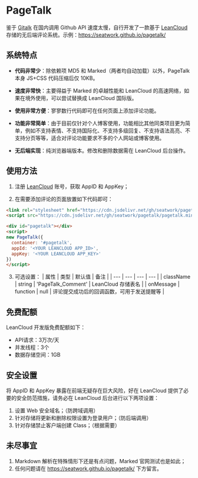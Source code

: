 # PageTalk
鉴于 [Gitalk](https://gitalk.github.io/) 在国内调用 Github API 速度太慢，自行开发了一款基于 [LeanCloud](https://leancloud.cn/) 存储的无后端评论系统。示例：https://seatwork.github.io/pagetalk/

## 系统特点

- **代码非常少**：除依赖项 MD5 和 Marked（两者均自动加载）以外，PageTalk 本身 JS+CSS 代码压缩后仅 10KB。

- **速度非常快**：主要得益于 Marked 的卓越性能和 LeanCloud 的高速网络，如果在境外使用，可以尝试替换成 LeanCloud 国际版。

- **使用非常方便**：寥寥数行代码即可在任何页面上添加评论功能。

- **功能非常简单**：由于目前仅针对个人博客使用，功能相比其他同类项目更为简单，例如不支持表情、不支持国际化、不支持多级回复、不支持语法高亮、不支持分页等等，适合对评论功能要求不多的个人网站或博客使用。

- **无后端实现**：纯浏览器端版本。修改和删除数据需在 LeanCloud 后台操作。

## 使用方法

1. 注册 [LeanCloud](https://leancloud.cn/) 账号，获取 AppID 和 AppKey；

2. 在需要添加评论的页面放置如下代码即可：
```html
<link rel="stylesheet" href="https://cdn.jsdelivr.net/gh/seatwork/pagetalk/pagetalk.min.css"/>
<script src="https://cdn.jsdelivr.net/gh/seatwork/pagetalk/pagetalk.min.js"></script>

<div id="pagetalk"></div>
<script>
new PageTalk({
  container: '#pagetalk',
  appId: '<YOUR LEANCLOUD APP_ID>',
  appKey: '<YOUR LEANCLOUD APP_KEY>'
})
</script>
```

3. 可选设置：
| 属性 | 类型 | 默认值 | 备注 |
| --- | --- | --- | --- |
| className | string | 'PageTalk_Comment' | LeanCloud 存储表名 |
| onMessage | function | null | 评论提交成功后的回调函数，可用于发送提醒等 |

## 免费配额

LeanCloud 开发版免费配额如下：
- API请求：3万次/天 
- 并发线程：3个
- 数据存储空间：1GB

## 安全设置

将 AppID 和 AppKey 暴露在前端无疑存在巨大风险，好在 LeanCloud 提供了必要的安全防范措施，请务必在 LeanCloud 后台进行以下两项设置：
1. 设置 Web 安全域名；（防跨域调用）
2. 针对存储将更新和删除权限设置为登录用户；（防后端调用）
3. 针对存储禁止客户端创建 Class；（根据需要）

## 未尽事宜

1. Markdown 解析在特殊情形下还是有点问题，Marked 官网测试也是如此；
2. 任何问题请在 https://seatwork.github.io/pagetalk/ 下方留言。
